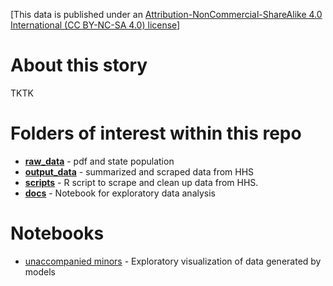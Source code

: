 [This data is published under an [Attribution-NonCommercial-ShareAlike 4.0 International (CC BY-NC-SA 4.0) license](https://creativecommons.org/licenses/by-nc-sa/4.0/)]

# About this story

TKTK

# Folders of interest within this repo

* **[raw_data](raw_data)** - pdf and state population
* **[output_data](output_data)** - summarized and scraped data from HHS
* **[scripts](scripts)** - R script to scrape and clean up data from HHS.
* **[docs](docs)** - Notebook for exploratory data analysis

# Notebooks

* [unaccompanied minors](http://wpinvestigative.github.io/unaccompanied_minors) - Exploratory visualization of data generated by models
